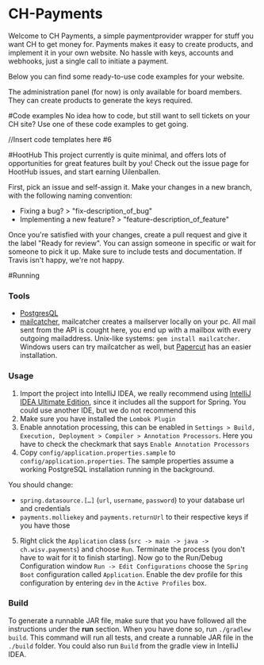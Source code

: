 # CH-Payments
Welcome to CH Payments, a simple paymentprovider wrapper for stuff you want CH to get money for.
Payments makes it easy to create products, and implement it in your own website.
No hassle with keys, accounts and webhooks, just a single call to initiate a payment. 

Below you can find some ready-to-use code examples for your website.

The administration panel (for now) is only available for board members. 
They can create products to generate the keys required.

#Code examples
No idea how to code, but still want to sell tickets on your CH site? 
Use one of these code examples to get going. 

//Insert code templates here #6

#HootHub
This project currently is quite minimal, and offers lots of opportunities for great features built by you!
Check out the issue page for HootHub issues, and start earning Uilenballen. 

First, pick an issue and self-assign it. Make your changes in a new branch, with the following naming convention:

- Fixing a bug? > "fix-description_of_bug"
- Implementing a new feature? > "feature-description_of_feature"

Once you're satisfied with your changes, create a pull request and give it the label "Ready for review". 
You can assign someone in specific or wait for someone to pick it up. 
Make sure to include tests and documentation. 
If Travis isn't happy, we're not happy.

#Running
### Tools
-   [PostgresQL](https://www.postgresql.org/)
-   [mailcatcher](https://mailcatcher.me/), mailcatcher creates a mailserver locally on your pc. All mail sent from the API is cought here, you end up with a mailbox with every outgoing mailaddress. Unix-like systems: `gem install mailcatcher`. Windows users can try mailcatcher as well, but [Papercut](https://github.com/changemakerstudios/papercut) has an easier installation. 

### Usage
1.  Import the project into IntelliJ IDEA, we really recommend using [IntelliJ IDEA Ultimate Edition](https://www.jetbrains.com/idea/), since it includes all the support for Spring. You could use another IDE, but we do not recommend this
2.  Make sure you have installed the `Lombok Plugin`
3.  Enable annotation processing, this can be enabled in `Settings > Build, Execution, Deployment > Compiler > Annotation Processors`. Here you have to check the checkmark that says `Enable Annotation Processors`
4.  Copy `config/application.properties.sample` to `config/application.properties`. The sample properties assume a working PostgreSQL installation running in the background.

  You should change:
  - `spring.datasource.[…]` (`url`, `username`, `password`) to your database url and credentials
  - `payments.molliekey` and `payments.returnUrl` to their respective keys if you have those

5.  Right click the `Application` class (`src -> main -> java -> ch.wisv.payments`) and choose `Run`. Terminate the process (you don't have to wait for it to finish starting). Now go to the Run/Debug Configuration window `Run -> Edit Configurations` choose the `Spring Boot` configuration called `Application`. Enable the dev profile for this configuration by entering `dev` in the `Active Profiles` box.

### Build
To generate a runnable JAR file, make sure that you have followed all the instructions under the **run** section. When you have done so, run `./gradlew build`. This command will run all tests, and create a runnable JAR file in the `./build` folder. You could also run `Build` from the gradle view in IntelliJ IDEA.
